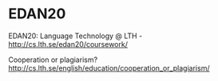 # EDAN20
EDAN20: Language Technology @ LTH - http://cs.lth.se/edan20/coursework/ 

Cooperation or plagiarism?
http://cs.lth.se/english/education/cooperation_or_plagiarism/
